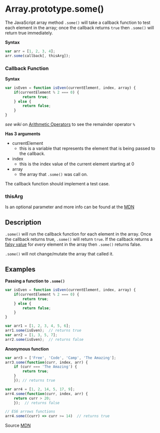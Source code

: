# Array.prototype.some()

The JavaScript array method `.some()` will take a callback function to test each element in the array; once the callback returns `true` then `.some()` will return true immediately. 

**Syntax**
```js
var arr = [1, 2, 3, 4];
arr.some(callback[, thisArg]);
```

### Callback Function

**Syntax**
```js
var isEven = function isEven(currentElement, index, array) {
    if(currentElement % 2 === 0) {
        return true;
    } else {
        return false;
    }
}
```
*see wiki* on [Arithmetic Operators](https://github.com/FreeCodeCamp/FreeCodeCamp/wiki/Arithmetic-Operators) to see the remainder operator `%`

**Has 3 arguments**

- currentElement
    - this is a variable that represents the element that is being passed to the callback.
- index
    - this is the index value of the current element starting at 0
- array
    - the array that `.some()` was call on.

The callback function should implement a test case.

### thisArg 

Is an optional parameter and more info can be found at the [MDN](https://developer.mozilla.org/en-US/docs/Web/JavaScript/Reference/Global_Objects/Array/some)

## Description 

`.some()` will run the callback function for each element in the array. Once the callback returns true, `.some()` will return `true`. If the callback returns a [falsy value](https://developer.mozilla.org/en-US/docs/Glossary/Falsy) for *every* element in the array then `.some()` returns false.

`.some()` will not change/mutate the array that called it.

## Examples

**Passing a function to `.some()`**
```js
var isEven = function isEven(currentElement, index, array) {
    if(currentElement % 2 === 0) {
        return true;
    } else {
        return false;
    }
}

var arr1 = [1, 2, 3, 4, 5, 6];
arr1.some(isEven);  // returns true
var arr2 = [1, 3, 5, 7];
arr2.some(isEven);  // returns false
```

**Anonymous function**
```js
var arr3 = ['Free', 'Code', 'Camp', 'The Amazing'];
arr3.some(function(curr, index, arr) {
    if (curr === 'The Amazing') {
        return true;
    } 
    }); // returns true

var arr4 = [1, 2, 14, 5, 17, 9];
arr4.some(function(curr, index, arr) {
    return curr > 20;
    });  // returns false

// ES6 arrows functions
arr4.some((curr) => curr >= 14)  // returns true
```

Source [MDN](https://developer.mozilla.org/en-US/docs/Web/JavaScript/Reference/Global_Objects/Array/some)